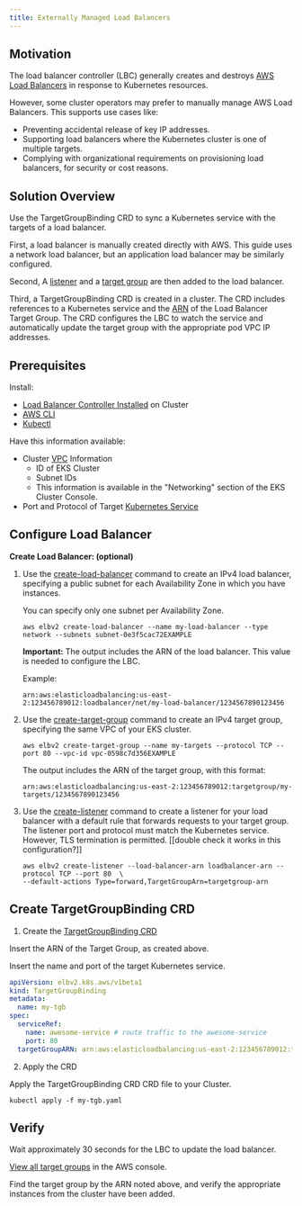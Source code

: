 ```yaml
---
title: Externally Managed Load Balancers
---
```


## Motivation

The load balancer controller (LBC) generally creates and destroys [AWS Load Balancers](https://docs.aws.amazon.com/elasticloadbalancing/index.html) in response to Kubernetes resources. 

However, some cluster operators may prefer to manually manage AWS Load Balancers. This supports use cases like:
- Preventing accidental release of key IP addresses.
- Supporting load balancers where the Kubernetes cluster is one of multiple targets.
- Complying with organizational requirements on provisioning load balancers, for security or cost reasons. 

## Solution Overview

Use the TargetGroupBinding CRD to sync a Kubernetes service with the targets of a load balancer.

First, a load balancer is manually created directly with AWS. This guide uses a network load balancer, but an application load balancer may be similarly configured. 

Second, A [listener](https://docs.aws.amazon.com/elasticloadbalancing/latest/network/load-balancer-listeners.html) and a [target group](https://docs.aws.amazon.com/elasticloadbalancing/latest/network/load-balancer-target-groups.html) are then added to the load balancer. 

Third, a TargetGroupBinding CRD is created in a cluster. The CRD includes references to a Kubernetes service and the [ARN](https://docs.aws.amazon.com/general/latest/gr/aws-arns-and-namespaces.html) of the Load Balancer Target Group. The CRD configures the LBC to watch the service and automatically update the target group with the appropriate pod VPC IP addresses. 

## Prerequisites

Install: 
- [Load Balancer Controller Installed](../../../deploy/installation.md) on Cluster
- [AWS CLI](https://docs.aws.amazon.com/cli/latest/userguide/getting-started-install.html)
- [Kubectl](https://kubernetes.io/docs/tasks/tools/install-kubectl-linux/)

Have this information available: 
- Cluster [VPC](https://docs.aws.amazon.com/vpc/latest/userguide/what-is-amazon-vpc.html) Information
  - ID of EKS Cluster
  - Subnet IDs
  - This information is available in the "Networking" section of the EKS Cluster Console. 
- Port and Protocol of Target [Kubernetes Service](https://kubernetes.io/docs/concepts/services-networking/service/)

## Configure Load Balancer

**Create Load Balancer: (optional)**

1. Use the [create\-load\-balancer](https://docs.aws.amazon.com/cli/latest/reference/elbv2/create-load-balancer.html) command to create an IPv4 load balancer, specifying a public subnet for each Availability Zone in which you have instances. 

    You can specify only one subnet per Availability Zone. 

    ```
    aws elbv2 create-load-balancer --name my-load-balancer --type network --subnets subnet-0e3f5cac72EXAMPLE
    ```

    **Important:** The output includes the ARN of the load balancer. This value is needed to configure the LBC. 

    Example:

    ```
    arn:aws:elasticloadbalancing:us-east-2:123456789012:loadbalancer/net/my-load-balancer/1234567890123456
    ```


1. Use the [create\-target\-group](https://docs.aws.amazon.com/cli/latest/reference/elbv2/create-target-group.html) command to create an IPv4 target group, specifying the same VPC of your EKS cluster. 

   ```
   aws elbv2 create-target-group --name my-targets --protocol TCP --port 80 --vpc-id vpc-0598c7d356EXAMPLE
   ```

   The output includes the ARN of the target group, with this format:

   ```
   arn:aws:elasticloadbalancing:us-east-2:123456789012:targetgroup/my-targets/1234567890123456
   ```

1. Use the [create\-listener](https://docs.aws.amazon.com/cli/latest/reference/elbv2/create-listener.html) command to create a listener for your load balancer with a default rule that forwards requests to your target group. The listener port and protocol must match the Kubernetes service. However, TLS termination is permitted. [[double check it works in this configuration?]]

   ```
   aws elbv2 create-listener --load-balancer-arn loadbalancer-arn --protocol TCP --port 80  \
   --default-actions Type=forward,TargetGroupArn=targetgroup-arn
   ```

## Create TargetGroupBinding CRD

1. Create the [TargetGroupBinding CRD](/guide/targetgroupbinding/targetgroupbinding.md)

Insert the ARN of the Target Group, as created above.

Insert the name and port of the target Kubernetes service.

```yaml
apiVersion: elbv2.k8s.aws/v1beta1
kind: TargetGroupBinding
metadata:
  name: my-tgb
spec:
  serviceRef:
    name: awesome-service # route traffic to the awesome-service
    port: 80
  targetGroupARN: arn:aws:elasticloadbalancing:us-east-2:123456789012:targetgroup/my-targets/1234567890123456
```
2. Apply the CRD

Apply the TargetGroupBinding CRD CRD file to your Cluster.

`kubectl apply -f my-tgb.yaml`

## Verify

Wait approximately 30 seconds for the LBC to update the load balancer.

[View all target groups](https://console.aws.amazon.com/ec2/v2/home#TargetGroups:) in the AWS console.

Find the target group by the ARN noted above, and verify the appropriate instances from the cluster have been added.